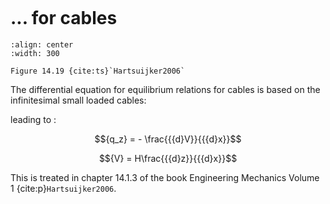 ```{index} Differential equations for equilibrium relations; for cables
```
# ... for cables

```{figure} ./cable_data/image.png
:align: center
:width: 300

Figure 14.19 {cite:ts}`Hartsuijker2006`
```

The differential equation for equilibrium relations for cables is based on the infinitesimal small loaded cables:

leading to :

$${q_z} =  - \frac{{{d}V}}{{{d}x}}$$

$${V} =  H\frac{{{d}z}}{{{d}x}}$$

This is treated in chapter 14.1.3 of the book Engineering Mechanics Volume 1 {cite:p}`Hartsuijker2006`.